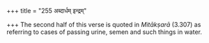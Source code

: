 +++
title = "255 अब्दार्धम् इन्द्रम्"

+++
The second half of this verse is quoted in *Mitākṣarā* (3.307) as
referring to cases of passing urine, semen and such things in water.
